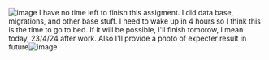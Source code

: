 ![image](https://github.com/VladosNasos/GayLang/assets/126729032/6ef5efc4-904b-46f3-861c-161c940ae24f)
I have no time left to finish this assigment. I did data base, migrations, and other base stuff. I need to wake up in 4 hours so I think this is the time to go to bed. 
If it will be possible, I'll finish tomorow, I mean today, 23/4/24 after work. Also I'll provide a photo of expecter result in future![image](https://github.com/VladosNasos/GayLang/assets/126729032/77ed6439-f623-4936-8a51-8dbd00d8c5f3)
